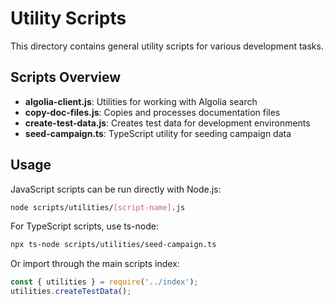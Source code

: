 # Utility Scripts

This directory contains general utility scripts for various development tasks.

## Scripts Overview

- **algolia-client.js**: Utilities for working with Algolia search
- **copy-doc-files.js**: Copies and processes documentation files
- **create-test-data.js**: Creates test data for development environments
- **seed-campaign.ts**: TypeScript utility for seeding campaign data

## Usage

JavaScript scripts can be run directly with Node.js:

```bash
node scripts/utilities/[script-name].js
```

For TypeScript scripts, use ts-node:

```bash
npx ts-node scripts/utilities/seed-campaign.ts
```

Or import through the main scripts index:

```javascript
const { utilities } = require('../index');
utilities.createTestData();
``` 